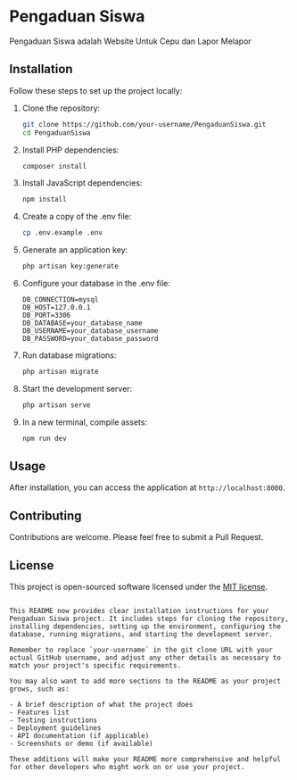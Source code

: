 # Pengaduan Siswa

Pengaduan Siswa adalah Website Untuk Cepu dan Lapor Melapor 

## Installation

Follow these steps to set up the project locally:

1. Clone the repository:
   ```bash
   git clone https://github.com/your-username/PengaduanSiswa.git
   cd PengaduanSiswa
   ```

2. Install PHP dependencies:
   ```bash
   composer install
   ```

3. Install JavaScript dependencies:
   ```bash
   npm install
   ```

4. Create a copy of the .env file:
   ```bash
   cp .env.example .env
   ```

5. Generate an application key:
   ```bash
   php artisan key:generate
   ```

6. Configure your database in the .env file:
   ```
   DB_CONNECTION=mysql
   DB_HOST=127.0.0.1
   DB_PORT=3306
   DB_DATABASE=your_database_name
   DB_USERNAME=your_database_username
   DB_PASSWORD=your_database_password
   ```

7. Run database migrations:
   ```bash
   php artisan migrate
   ```

8. Start the development server:
   ```bash
   php artisan serve
   ```

9. In a new terminal, compile assets:
   ```bash
   npm run dev
   ```

## Usage

After installation, you can access the application at `http://localhost:8000`.

## Contributing

Contributions are welcome. Please feel free to submit a Pull Request.

## License

This project is open-sourced software licensed under the [MIT license](https://opensource.org/licenses/MIT).
```

This README now provides clear installation instructions for your Pengaduan Siswa project. It includes steps for cloning the repository, installing dependencies, setting up the environment, configuring the database, running migrations, and starting the development server.

Remember to replace `your-username` in the git clone URL with your actual GitHub username, and adjust any other details as necessary to match your project's specific requirements.

You may also want to add more sections to the README as your project grows, such as:

- A brief description of what the project does
- Features list
- Testing instructions
- Deployment guidelines
- API documentation (if applicable)
- Screenshots or demo (if available)

These additions will make your README more comprehensive and helpful for other developers who might work on or use your project.

